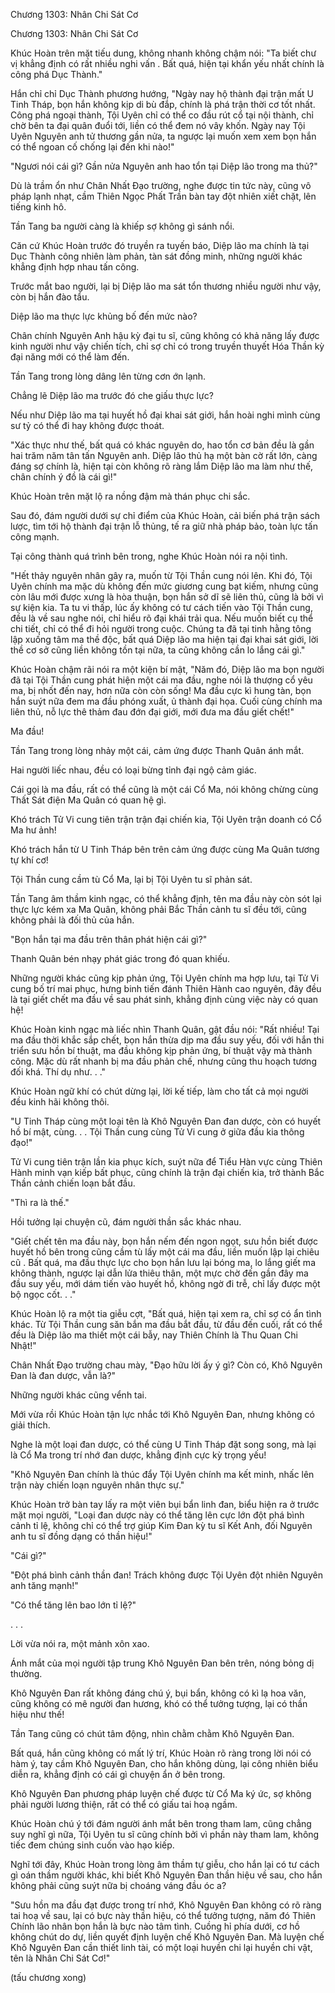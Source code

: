 




Chương 1303: Nhân Chi Sát Cơ


Chương 1303: Nhân Chi Sát Cơ

Khúc Hoàn trên mặt tiếu dung, không nhanh không chậm nói: "Ta biết chư vị khẳng định có rất nhiều nghi vấn . Bất quá, hiện tại khẩn yếu nhất chính là công phá Dục Thành."

Hắn chỉ chỉ Dục Thành phương hướng, "Ngày nay hộ thành đại trận mất U Tinh Tháp, bọn hắn không kịp di bù đắp, chính là phá trận thời cơ tốt nhất. Công phá ngoại thành, Tội Uyên chỉ có thể co đầu rút cổ tại nội thành, chỉ chờ bên ta đại quân đuổi tới, liền có thể đem nó vây khốn. Ngày nay Tội Uyên Nguyên anh tử thương gần nửa, ta ngược lại muốn xem xem bọn hắn có thể ngoan cố chống lại đến khi nào!"

"Ngươi nói cái gì? Gần nửa Nguyên anh hao tổn tại Diệp lão trong ma thủ?"

Dù là trầm ổn như Chân Nhất Đạo trường, nghe được tin tức này, cũng vô pháp lạnh nhạt, cầm Thiên Ngọc Phất Trần bàn tay đột nhiên xiết chặt, lên tiếng kinh hô.

Tần Tang ba người càng là khiếp sợ không gì sánh nổi.

Căn cứ Khúc Hoàn trước đó truyền ra tuyến báo, Diệp lão ma chính là tại Dục Thành công nhiên làm phản, tàn sát đồng minh, những người khác khẳng định hợp nhau tấn công.

Trước mắt bao người, lại bị Diệp lão ma sát tổn thương nhiều người như vậy, còn bị hắn đào tẩu.

Diệp lão ma thực lực khủng bố đến mức nào?

Chân chính Nguyên Anh hậu kỳ đại tu sĩ, cũng không có khả năng lấy được kinh người như vậy chiến tích, chỉ sợ chỉ có trong truyền thuyết Hóa Thần kỳ đại năng mới có thể làm đến.

Tần Tang trong lòng dâng lên từng cơn ớn lạnh.

Chẳng lẽ Diệp lão ma trước đó che giấu thực lực?

Nếu như Diệp lão ma tại huyết hồ đại khai sát giới, hắn hoài nghi mình cùng sư tỷ có thể đi hay không được thoát.

"Xác thực như thế, bất quá có khác nguyên do, hao tổn cơ bản đều là gần hai trăm năm tân tấn Nguyên anh. Diệp lão thủ hạ một bàn cờ rất lớn, càng đáng sợ chính là, hiện tại còn không rõ ràng lắm Diệp lão ma làm như thế, chân chính ý đồ là cái gì!"

Khúc Hoàn trên mặt lộ ra nồng đậm mà thán phục chi sắc.

Sau đó, đám người dưới sự chỉ điểm của Khúc Hoàn, cải biến phá trận sách lược, tìm tới hộ thành đại trận lỗ thủng, tế ra giữ nhà pháp bảo, toàn lực tấn công mạnh.

Tại công thành quá trình bên trong, nghe Khúc Hoàn nói ra nội tình.

"Hết thảy nguyên nhân gây ra, muốn từ Tội Thần cung nói lên. Khi đó, Tội Uyên chính ma mặc dù không đến mức giương cung bạt kiếm, nhưng cũng còn lâu mới được xưng là hòa thuận, bọn hắn sở dĩ sẽ liên thủ, cũng là bởi vì sự kiện kia. Ta tu vi thấp, lúc ấy không có tư cách tiến vào Tội Thần cung, đều là về sau nghe nói, chỉ hiểu rõ đại khái trải qua. Nếu muốn biết cụ thể chi tiết, chỉ có thể đi hỏi người trong cuộc. Chúng ta đã tại tinh hằng tông lập xuống tâm ma thề độc, bất quá Diệp lão ma hiện tại đại khai sát giới, lời thề cơ sở cũng liền không tồn tại nữa, ta cũng không cần lo lắng cái gì."

Khúc Hoàn chậm rãi nói ra một kiện bí mật, "Năm đó, Diệp lão ma bọn người đã tại Tội Thần cung phát hiện một cái ma đầu, nghe nói là thượng cổ yêu ma, bị nhốt đến nay, hơn nữa còn còn sống! Ma đầu cực kì hung tàn, bọn hắn suýt nữa đem ma đầu phóng xuất, ủ thành đại họa. Cuối cùng chính ma liên thủ, nỗ lực thê thảm đau đớn đại giới, mới đưa ma đầu giết chết!"

Ma đầu!

Tần Tang trong lòng nhảy một cái, cảm ứng được Thanh Quân ánh mắt.

Hai người liếc nhau, đều có loại bừng tỉnh đại ngộ cảm giác.

Cái gọi là ma đầu, rất có thể cũng là một cái Cổ Ma, nói không chừng cùng Thất Sát điện Ma Quân có quan hệ gì.

Khó trách Tử Vi cung tiên trận trận đại chiến kia, Tội Uyên trận doanh có Cổ Ma hư ảnh!

Khó trách hắn từ U Tinh Tháp bên trên cảm ứng được cùng Ma Quân tương tự khí cơ!

Tội Thần cung cầm tù Cổ Ma, lại bị Tội Uyên tu sĩ phản sát.

Tần Tang âm thầm kinh ngạc, có thể khẳng định, tên ma đầu này còn sót lại thực lực kém xa Ma Quân, không phải Bắc Thần cảnh tu sĩ đều tới, cũng không phải là đối thủ của hắn.

"Bọn hắn tại ma đầu trên thân phát hiện cái gì?"

Thanh Quân bén nhạy phát giác trong đó quan khiếu.

Những người khác cũng kịp phản ứng, Tội Uyên chính ma hợp lưu, tại Tử Vi cung bố trí mai phục, hưng binh tiến đánh Thiên Hành cao nguyên, đây đều là tại giết chết ma đầu về sau phát sinh, khẳng định cùng việc này có quan hệ!

Khúc Hoàn kinh ngạc mà liếc nhìn Thanh Quân, gật đầu nói: "Rất nhiều! Tại ma đầu thời khắc sắp chết, bọn hắn thừa dịp ma đầu suy yếu, đối với hắn thi triển sưu hồn bí thuật, ma đầu không kịp phản ứng, bí thuật vậy mà thành công. Mặc dù rất nhanh bị ma đầu phản chế, nhưng cũng thu hoạch tương đối khá. Thí dụ như. . ."

Khúc Hoàn ngữ khí có chút dừng lại, lời kế tiếp, làm cho tất cả mọi người đều kinh hãi không thôi.

"U Tinh Tháp cùng một loại tên là Khô Nguyên Đan đan dược, còn có huyết hồ bí mật, cùng. . . Tội Thần cung cùng Tử Vi cung ở giữa đầu kia thông đạo!"

Tử Vi cung tiên trận lần kia phục kích, suýt nữa để Tiểu Hàn vực cùng Thiên Hành minh vạn kiếp bất phục, cũng chính là trận đại chiến kia, trở thành Bắc Thần cảnh chiến loạn bắt đầu.

"Thì ra là thế."

Hồi tưởng lại chuyện cũ, đám người thần sắc khác nhau.

"Giết chết tên ma đầu này, bọn hắn nếm đến ngon ngọt, sưu hồn biết được huyết hồ bên trong cũng cầm tù lấy một cái ma đầu, liền muốn lập lại chiêu cũ . Bất quá, ma đầu thực lực cho bọn hắn lưu lại bóng ma, lo lắng giết ma không thành, ngược lại dẫn lửa thiêu thân, một mực chờ đến gần đây ma đầu suy yếu, mới dám tiến vào huyết hồ, không ngờ đi trễ, chỉ lấy được một bộ ngọc cốt. . ."

Khúc Hoàn lộ ra một tia giễu cợt, "Bất quá, hiện tại xem ra, chỉ sợ có ẩn tình khác. Từ Tội Thần cung săn bắn ma đầu bắt đầu, từ đầu đến cuối, rất có thể đều là Diệp lão ma thiết một cái bẫy, nay Thiên Chính là Thu Quan Chi Nhật!"

Chân Nhất Đạo trường chau mày, "Đạo hữu lời ấy ý gì? Còn có, Khô Nguyên Đan là đan dược, vẫn là?"

Những người khác cũng vểnh tai.

Mới vừa rồi Khúc Hoàn tận lực nhắc tới Khô Nguyên Đan, nhưng không có giải thích.

Nghe là một loại đan dược, có thể cùng U Tinh Tháp đặt song song, mà lại là Cổ Ma trong trí nhớ đan dược, khẳng định cực kỳ trọng yếu!

"Khô Nguyên Đan chính là thúc đẩy Tội Uyên chính ma kết minh, nhấc lên trận này chiến loạn nguyên nhân thực sự."

Khúc Hoàn trở bàn tay lấy ra một viên bụi bẩn linh đan, biểu hiện ra ở trước mặt mọi người, "Loại đan dược này có thể tăng lên cực lớn đột phá bình cảnh tỉ lệ, không chỉ có thể trợ giúp Kim Đan kỳ tu sĩ Kết Anh, đối Nguyên anh tu sĩ đồng dạng có thần hiệu!"

"Cái gì?"

"Đột phá bình cảnh thần đan! Trách không được Tội Uyên đột nhiên Nguyên anh tăng mạnh!"

"Có thể tăng lên bao lớn tỉ lệ?"

. . .

Lời vừa nói ra, một mảnh xôn xao.

Ánh mắt của mọi người tập trung Khô Nguyên Đan bên trên, nóng bỏng dị thường.

Khô Nguyên Đan rất không đáng chú ý, bụi bẩn, không có kì lạ hoa văn, cũng không có mê người đan hương, khó có thể tưởng tượng, lại có thần hiệu như thế!

Tần Tang cũng có chút tâm động, nhìn chằm chằm Khô Nguyên Đan.

Bất quá, hắn cũng không có mất lý trí, Khúc Hoàn rõ ràng trong lời nói có hàm ý, tay cầm Khô Nguyên Đan, cho hắn không dùng, lại công nhiên biểu diễn ra, khẳng định có cái gì chuyện ẩn ở bên trong.

Khô Nguyên Đan phương pháp luyện chế được từ Cổ Ma ký ức, sợ không phải người lương thiện, rất có thể có giấu tai hoạ ngầm.

Khúc Hoàn chú ý tới đám người ánh mắt bên trong tham lam, cũng chẳng suy nghĩ gì nữa, Tội Uyên tu sĩ cũng chính bởi vì phần này tham lam, không tiếc đem chúng sinh cuốn vào hạo kiếp.

Nghĩ tới đây, Khúc Hoàn trong lòng âm thầm tự giễu, cho hắn lại có tư cách gì oán thầm người khác, khi biết Khô Nguyên Đan thần hiệu về sau, cho hắn không phải cũng suýt nữa bị choáng váng đầu óc a?

"Sưu hồn ma đầu đạt được trong trí nhớ, Khô Nguyên Đan không có rõ ràng tai hoạ về sau, lại có bực này thần hiệu, có thể tưởng tượng, năm đó Thiên Chính lão nhân bọn hắn là bực nào tâm tình. Cuồng hỉ phía dưới, cơ hồ không chút do dự, liền quyết định luyện chế Khô Nguyên Đan. Mà luyện chế Khô Nguyên Đan cần thiết linh tài, có một loại huyền chi lại huyền chi vật, tên là Nhân Chi Sát Cơ!"

(tấu chương xong)




